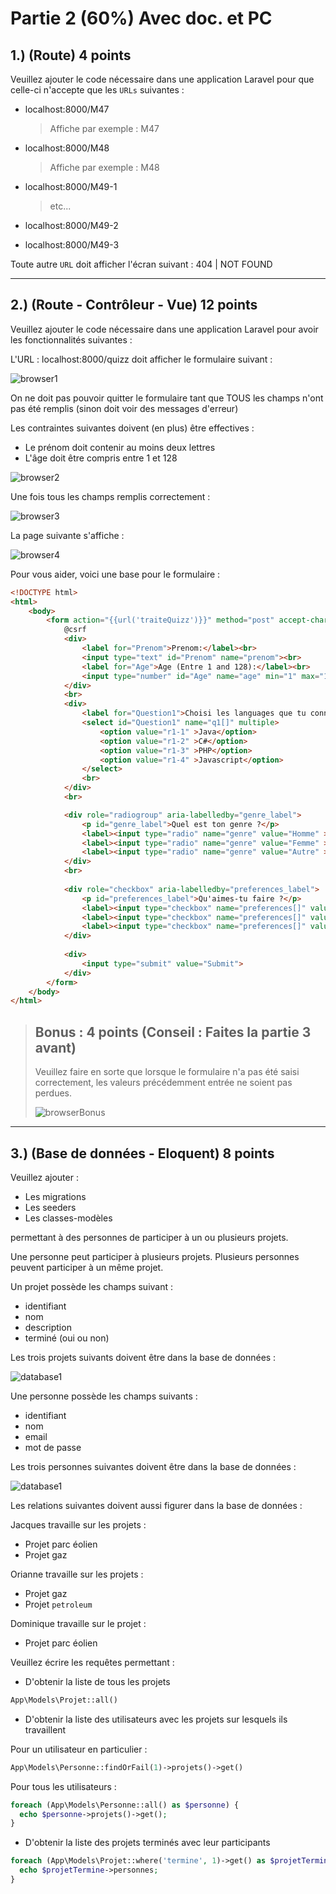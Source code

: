 # Partie 2 (60%) Avec doc. et PC

## 1.) (Route)  4 points

Veuillez ajouter le code nécessaire dans une application Laravel pour que celle-ci n'accepte que les `URLs` suivantes :

- localhost:8000/M47

  > Affiche par exemple : M47

- localhost:8000/M48

  > Affiche par exemple : M48

- localhost:8000/M49-1

  > etc...

- localhost:8000/M49-2

- localhost:8000/M49-3

Toute autre `URL` doit afficher l'écran suivant :          404 | NOT FOUND

___________________________________________________________________



## 2.) (Route - Contrôleur - Vue)  12 points

Veuillez ajouter le code nécessaire dans une application Laravel pour avoir les fonctionnalités suivantes :

L'URL : localhost:8000/quizz doit afficher le formulaire suivant :

![browser1](\img\browser1.png)

On ne doit pas pouvoir quitter le formulaire tant que TOUS les champs n'ont pas été remplis 
(sinon doit voir des messages d'erreur)

Les contraintes suivantes doivent (en plus) être effectives :

- Le prénom doit contenir au moins deux lettres
- L'âge doit être compris entre 1 et 128

![browser2](img\browser2.png)

Une fois tous les champs remplis correctement :

![browser3](img\browser3.png)

La page suivante s'affiche :

![browser4](img\browser4.png)	

Pour vous aider, voici une base pour le formulaire :

```html
<!DOCTYPE html>
<html>
    <body>
        <form action="{{url('traiteQuizz')}}" method="post" accept-charset="UTF-8">
            @csrf
            <div>
                <label for="Prenom">Prenom:</label><br>
                <input type="text" id="Prenom" name="prenom"><br>
                <label for="Age">Age (Entre 1 and 128):</label><br>
                <input type="number" id="Age" name="age" min="1" max="128"><br>
            </div>
            <br>
            <div>
                <label for="Question1">Choisi les languages que tu connais:</label>
                <select id="Question1" name="q1[]" multiple>
                    <option value="r1-1" >Java</option>
                    <option value="r1-2" >C#</option>
                    <option value="r1-3" >PHP</option>
                    <option value="r1-4" >Javascript</option>
                </select>
                <br>
            </div>
            <br>

            <div role="radiogroup" aria-labelledby="genre_label">
                <p id="genre_label">Quel est ton genre ?</p>
                <label><input type="radio" name="genre" value="Homme" > Homme</label>
                <label><input type="radio" name="genre" value="Femme" > Femme</label>
                <label><input type="radio" name="genre" value="Autre" > Autre</label>
            </div>
            <br>
            
            <div role="checkbox" aria-labelledby="preferences_label">
                <p id="preferences_label">Qu'aimes-tu faire ?</p>
                <label><input type="checkbox" name="preferences[]" value="Concevoir"> Concevoir</label>
                <label><input type="checkbox" name="preferences[]" value="Implementer"> Implementer</label>
                <label><input type="checkbox" name="preferences[]" value="Tester"> Tester</label>
            </div>    
        
            <div>
                <input type="submit" value="Submit">
            </div>
        </form>
    </body>
</html>
```

> ## Bonus : 4 points (Conseil : Faites la partie 3 avant)
>
> Veuillez faire en sorte que lorsque le formulaire n'a pas été saisi correctement, les valeurs précédemment entrée ne soient pas perdues.
>
> ![browserBonus](img\browserBonus.png)

_____________________________________________________________________



## 3.) (Base de données - Eloquent) 8 points

Veuillez ajouter : 

- Les migrations
- Les seeders
- Les classes-modèles

permettant à des personnes de participer à un ou plusieurs projets.

Une personne peut participer à plusieurs projets.
Plusieurs personnes peuvent participer à un même projet.

Un projet possède les champs suivant :

- identifiant
- nom
- description
- terminé (oui ou non)

Les trois projets suivants doivent être dans la base de données :

![database1](img\database1.png)

Une personne possède les champs suivants : 

- identifiant
- nom
- email
- mot de passe

Les trois personnes suivantes doivent être dans la base de données :

![database1](img\database2.png)

Les relations suivantes doivent aussi figurer dans la base de données :

Jacques travaille sur les projets :

- Projet parc éolien
- Projet gaz

Orianne travaille sur les projets :

- Projet gaz
- Projet `petroleum`

Dominique travaille sur le projet :

- Projet parc éolien

Veuillez écrire les requêtes permettant :

- D'obtenir la liste de tous les projets

```php
App\Models\Projet::all()
```

- D'obtenir la liste des utilisateurs avec les projets sur lesquels ils travaillent

Pour un utilisateur en particulier :

```php
App\Models\Personne::findOrFail(1)->projets()->get()
```

Pour tous les utilisateurs : 

```php
foreach (App\Models\Personne::all() as $personne) {
  echo $personne->projets()->get();
}
```

- D'obtenir la liste des projets terminés avec leur participants

```php
foreach (App\Models\Projet::where('termine', 1)->get() as $projetTermine) {
  echo $projetTermine->personnes;
}
```

